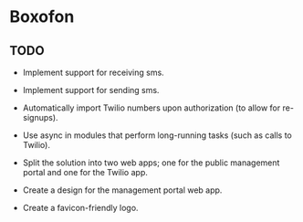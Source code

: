# Boxofon

## TODO

- Implement support for receiving sms.

- Implement support for sending sms.

- Automatically import Twilio numbers upon authorization (to allow for re-signups).

- Use async in modules that perform long-running tasks (such as calls to Twilio).

- Split the solution into two web apps; one for the public management portal
  and one for the Twilio app.

- Create a design for the management portal web app.

- Create a favicon-friendly logo.